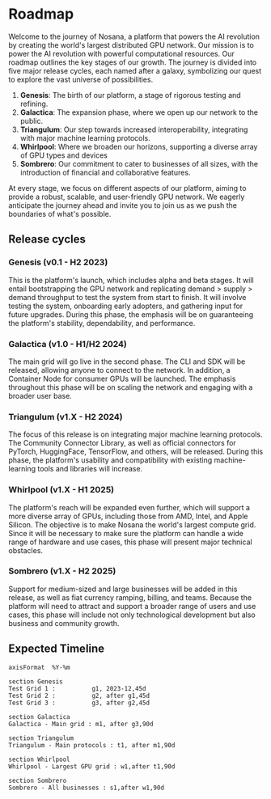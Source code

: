 # Roadmap

Welcome to the journey of Nosana, a platform that powers the AI revolution by creating the world's largest distributed GPU network. Our mission is to power the AI revolution with powerful computational resources. Our roadmap outlines the key stages of our growth. The journey is divided into five major release cycles, each named after a galaxy, symbolizing our quest to explore the vast universe of possibilities.

1. **Genesis**: The birth of our platform, a stage of rigorous testing and refining.
2. **Galactica**: The expansion phase, where we open up our network to the public.
3. **Triangulum**: Our step towards increased interoperability, integrating with major machine learning protocols.
4. **Whirlpool**: Where we broaden our horizons, supporting a diverse array of GPU types and devices
5. **Sombrero**: Our commitment to cater to businesses of all sizes, with the introduction of financial and collaborative features.

At every stage, we focus on different aspects of our platform, aiming to provide a robust, scalable, and user-friendly GPU network. We eagerly anticipate the journey ahead and invite you to join us as we push the boundaries of what's possible.

## Release cycles

### Genesis (v0.1 - H2 2023)

This is the platform's launch, which includes alpha and beta stages. It will entail bootstrapping the GPU network and replicating demand > supply > demand throughput to test the system from start to finish. It will involve testing the system, onboarding early adopters, and gathering input for future upgrades. During this phase, the emphasis will be on guaranteeing the platform's stability, dependability, and performance.

### Galactica (v1.0 - H1/H2 2024)

The main grid will go live in the second phase. The CLI and SDK will be released, allowing anyone to connect to the network. In addition, a Container Node for consumer GPUs will be launched. The emphasis throughout this phase will be on scaling the network and engaging with a broader user base.

### Triangulum (v1.X - H2 2024)

The focus of this release is on integrating major machine learning protocols. The Community Connector Library, as well as official connectors for PyTorch, HuggingFace, TensorFlow, and others, will be released. During this phase, the platform's usability and compatibility with existing machine-learning tools and libraries will increase.

### Whirlpool (v1.X - H1 2025)

The platform's reach will be expanded even further, which will support a more diverse array of GPUs, including those from AMD, Intel, and Apple Silicon. The objective is to make Nosana the world's largest compute grid. Since it will be necessary to make sure the platform can handle a wide range of hardware and use cases, this phase will present major technical obstacles.

### Sombrero (v1.X - H2 2025)

Support for medium-sized and large businesses will be added in this release, as well as fiat currency ramping, billing, and teams. Because the platform will need to attract and support a broader range of users and use cases, this phase will include not only technological development but also business and community growth.

## Expected Timeline

```gantt
axisFormat  %Y-%m

section Genesis
Test Grid 1 :          g1, 2023-12,45d
Test Grid 2 :          g2, after g1,45d
Test Grid 3 :          g3, after g2,45d

section Galactica
Galactica - Main grid : m1, after g3,90d

section Triangulum
Triangulum - Main protocols : t1, after m1,90d

section Whirlpool
Whirlpool - Largest GPU grid : w1,after t1,90d

section Sombrero
Sombrero - All businesses : s1,after w1,90d

```
